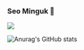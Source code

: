 ### Seo Minguk 👋

<!--
**orangejoa/orangejoa** is a ✨ _special_ ✨ repository because its `README.md` (this file) appears on your GitHub profile.

Here are some ideas to get you started:

- 🔭 I’m currently working on ...
- 🌱 I’m currently learning ...
- 👯 I’m looking to collaborate on ...
- 🤔 I’m looking for help with ...
- 💬 Ask me about ...
- 📫 How to reach me: ...
- 😄 Pronouns: ...
- ⚡ Fun fact: ...
-->

<!-- log -->
<a href="버튼을 눌렀을 때 이동할 링크" target="_blank">
  <img src="https://img.shields.io/badge/instagram-E4405F?style=plastic&logo=instagram&logoColor=white"/>
</a>

<!-- stat -->
![Anurag's GitHub stats](https://github-readme-stats.vercel.app/api?username=orangejoa&show_icons=true&theme=radical)
